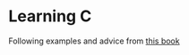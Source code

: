 # Learning C
Following examples and advice from [this book](http://ptgmedia.pearsoncmg.com/images/9780789751997/samplepages/0789751992.pdf)
